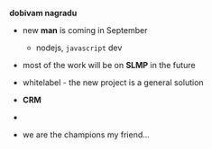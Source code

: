 **dobivam nagradu**

* new **man** is coming in September
	* nodejs, `javascript` dev
* most of the work will be on **SLMP** in the future 

* whitelabel - the new project is a general solution
* **CRM**
* 

* we are the champions my friend...



